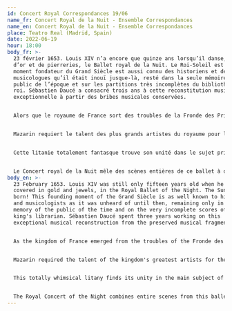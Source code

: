 ```yaml
---
id: Concert Royal Correspondances 19/06
name_fr: Concert Royal de la Nuit - Ensemble Correspondances
name_en: Concert Royal de la Nuit - Ensemble Correspondances
place: Teatro Real (Madrid, Spain)
date: 2022-06-19
hour: 18:00
body_fr: >-
  23 février 1653. Louis XIV n’a encore que quinze ans lorsqu’il danse, couvert
  d’or et de pierreries, le Ballet royal de la Nuit. Le Roi-Soleil est né ! Ce
  moment fondateur du Grand Siècle est aussi connu des historiens et des
  musicologues qu’il était inouï jusque-là, resté dans la seule mémoire du
  public de l’époque et sur les partitions très incomplètes du bibliothécaire du
  roi. Sébastien Daucé a consacré trois ans à cette reconstitution musicale
  exceptionnelle à partir des bribes musicales conservées.


  Alors que le royaume de France sort des troubles de la Fronde des Princes contre le pouvoir royal, Mazarin rentre dans Paris accompagné du jeune Louis XIV, alors âgé de 15 ans. Le puissant ministre avait été contraint de quitter la capitale au plus fort du conflit. Ce fin politique décide alors d’organiser un de ces grands divertissements, dont il supervise toute la création. Derrière ce projet d’apparence festive et magnifique, le ministre envisage avant tout un objet politique dont le but est d’asseoir le pouvoir du jeune roi.


  Mazarin requiert le talent des plus grands artistes du royaume pour la composition de ce grand Ballet de la nuit ; c’est aussi la première fois qu’un ballet de cour est représenté face au public sur les planches d’un théâtre. Au gré de quatre veilles, se succèdent des entrées (épisodes dansés par des personnages masqués et costumés) où apparaissent successivement des voleurs, des bergers, des filous, des gueux, des princes, des allégories des jeux et des plaisirs, les Parques, la Tristesse, ou encore les Grâces.


  Cette litanie totalement fantasque trouve son unité dans le sujet principal du ballet : tous illustrent à leur manière ce monde merveilleux et parfois irréel de la Nuit. À l’approche de l’aube, l’Aurore surgit et annonce une clarté nouvelle dont l’éclat n’a pas d’égal : c’est le Soleil, dansé par Louis XIV. Ainsi, vainqueur des ténèbres, le jeune roi danse, entouré des prince ralliés à sa cause.


  Le Concert royal de la Nuit mêle des scènes entières de ce ballet à des scènes des premiers opéras italiens représentés en France et commandés par Mazarin. Au gré d’allégories, de divertissements et de songes, ce programme inédit qui vit pour la première fois Louis XIV apparaître en Roi Soleil retrouve tout son éclat avec l’ensemble Correspondances
body_en: >-
  23 February 1653. Louis XIV was still only fifteen years old when he danced,
  covered in gold and jewels, in the Royal Ballet of the Night. The Sun King was
  born! This founding moment of the Grand Siècle is as well known to historians
  and musicologists as it was unheard of until then, remaining only in the
  memory of the public of the time and on the very incomplete scores of the
  king's librarian. Sébastien Daucé spent three years working on this
  exceptional musical reconstruction from the preserved musical fragments.


  As the kingdom of France emerged from the troubles of the Fronde des Princes against the royal power, Mazarin returned to Paris accompanied by the young Louis XIV, then 15 years old. The powerful minister had been forced to leave the capital at the height of the conflict. This shrewd politician decided to organise one of these great entertainments, which he supervised the entire creation. Behind this seemingly festive and magnificent project, the minister envisaged above all a political object whose aim was to consolidate the power of the young king.


  Mazarin required the talent of the kingdom's greatest artists for the composition of this great Night Ballet; it was also the first time that a court ballet was performed in front of an audience on the stage. In the course of four vigils, entries (episodes danced by masked and costumed characters) follow one another, in which thieves, shepherds, rogues, beggars, princes, allegories of games and pleasures, the Fates, Sadness and the Graces appear successively.


  This totally whimsical litany finds its unity in the main subject of the ballet: all illustrate in their own way this wonderful and sometimes unreal world of the Night. As dawn approaches, Dawn appears and announces a new brightness whose brilliance has no equal: it is the Sun, danced by Louis XIV. Thus, victorious over the darkness, the young king dances, surrounded by the princes who have rallied to his cause.


  The Royal Concert of the Night combines entire scenes from this ballet with scenes from the first Italian operas performed in France and commissioned by Mazarin. Through allegories, entertainments and dreams, this original programme, which saw Louis XIV appear as the Sun King for the first time, is brought to life again by the Correspondances ensemble.
---
```

